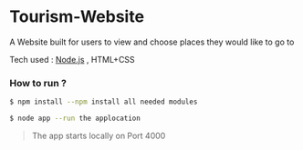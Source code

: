 # Tourism-Website
A Website built for users to view and choose places they would like to go to

Tech used : [Node.js](https://nodejs.org/en) , HTML+CSS

### How to run ?

```sh
$ npm install --npm install all needed modules
```

```sh
$ node app --run the applocation
```

> The app starts locally on Port 4000

